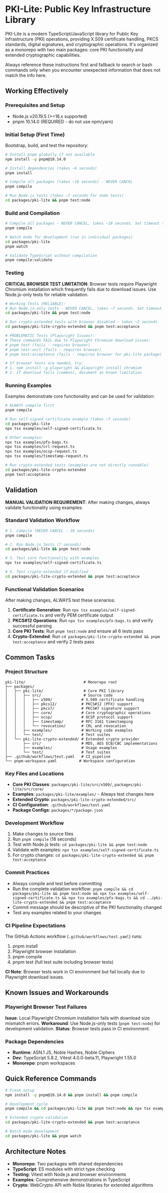 # PKI-Lite: Public Key Infrastructure Library

PKI-Lite is a modern TypeScript/JavaScript library for Public Key Infrastructure (PKI) operations, providing X.509 certificate handling, PKCS standards, digital signatures, and cryptographic operations. It's organized as a monorepo with two main packages: core PKI functionality and extended cryptographic capabilities.

Always reference these instructions first and fallback to search or bash commands only when you encounter unexpected information that does not match the info here.

## Working Effectively

### Prerequisites and Setup
- Node.js v20.19.5 (>=16.x supported)
- pnpm 10.14.0 (REQUIRED - do not use npm/yarn)

### Initial Setup (First Time)
Bootstrap, build, and test the repository:
```bash
# Install pnpm globally if not available
npm install -g pnpm@10.14.0

# Install dependencies (takes ~6 seconds)
pnpm install

# Compile all packages (takes ~18 seconds) - NEVER CANCEL
pnpm compile

# Run Node.js tests (takes ~7 seconds for node tests)
cd packages/pki-lite && pnpm test:node
```

### Build and Compilation
```bash
# Compile all packages - NEVER CANCEL, takes ~18 seconds. Set timeout to 60+ seconds.
pnpm compile

# Watch mode for development (run in individual packages)
cd packages/pki-lite
pnpm watch

# Validate TypeScript without compilation
pnpm compile:validate
```

### Testing
**CRITICAL BROWSER TEST LIMITATION**: Browser tests require Playwright Chromium installation which frequently fails due to download issues. Use Node.js-only tests for reliable validation.

```bash
# Working Tests (RELIABLE):
# Run Node.js-only tests - NEVER CANCEL, takes ~7 seconds. Set timeout to 30+ seconds.
cd packages/pki-lite && pnpm test:node

# Run crypto-extended tests with browser disabled - takes ~2 seconds
cd packages/pki-lite-crypto-extended && pnpm test:acceptance

# PROBLEMATIC Tests (Playwright Issues):
# These commands FAIL due to Playwright Chromium download issues:
# pnpm test (fails - requires browser)
# pnpm test:unit (fails - requires browser)
# pnpm test:acceptance (fails - requires browser for pki-lite package)

# If browser tests are needed, try:
# 1. npm install -g playwright && playwright install chromium
# 2. If download fails (common), document as known limitation
```

### Running Examples
Examples demonstrate core functionality and can be used for validation:
```bash
# ALWAYS compile first
pnpm compile

# Run self-signed certificate example (takes ~7 seconds)
cd packages/pki-lite
npx tsx examples/self-signed-certificate.ts

# Other examples:
npx tsx examples/pfx-bags.ts
npx tsx examples/crl-request.ts
npx tsx examples/ocsp-request.ts
npx tsx examples/timestamp-request.ts

# Run crypto-extended tests (examples are not directly runnable)
cd packages/pki-lite-crypto-extended
pnpm test:acceptance
```

## Validation
**MANUAL VALIDATION REQUIREMENT**: After making changes, always validate functionality using examples:

### Standard Validation Workflow
```bash
# 1. Compile (NEVER CANCEL - 18 seconds)
pnpm compile

# 2. Run Node.js tests (7 seconds)
cd packages/pki-lite && pnpm test:node

# 3. Test core functionality with examples
npx tsx examples/self-signed-certificate.ts

# 4. Test crypto-extended if modified
cd packages/pki-lite-crypto-extended && pnpm test:acceptance
```

### Functional Validation Scenarios
After making changes, ALWAYS test these scenarios:
1. **Certificate Generation**: Run `npx tsx examples/self-signed-certificate.ts` and verify PEM certificate output
2. **PKCS#12 Operations**: Run `npx tsx examples/pfx-bags.ts` and verify successful parsing
3. **Core PKI Tests**: Run `pnpm test:node` and ensure all 6 tests pass
4. **Crypto-Extended**: Run `cd packages/pki-lite-crypto-extended && pnpm test:acceptance` and verify 2 tests pass

## Common Tasks

### Project Structure
```
pki-lite/                          # Monorepo root
├── packages/
│   ├── pki-lite/                  # Core PKI library
│   │   ├── src/                   # Source code
│   │   │   ├── x509/             # X.509 certificate handling
│   │   │   ├── pkcs12/           # PKCS#12 (PFX) support
│   │   │   ├── pkcs7/            # PKCS#7 signature support
│   │   │   ├── core/             # Core cryptographic operations
│   │   │   ├── ocsp/             # OCSP protocol support
│   │   │   ├── timestamp/        # RFC 3161 timestamping
│   │   │   └── revocation/       # CRL and revocation
│   │   ├── examples/             # Working code examples
│   │   └── test/                 # Test suites
│   └── pki-lite-crypto-extended/ # Extended crypto provider
│       ├── src/                  # MD5, AES ECB/CBC implementations
│       ├── examples/             # Usage examples
│       └── test/                 # Test suites
├── .github/workflows/test.yaml   # CI pipeline
└── pnpm-workspace.yaml          # Workspace configuration
```

### Key Files and Locations
- **Core PKI Classes**: `packages/pki-lite/src/x509/`, `packages/pki-lite/src/core/`
- **Examples**: `packages/pki-lite/examples/` - Always test changes here
- **Extended Crypto**: `packages/pki-lite-crypto-extended/src/`
- **CI Configuration**: `.github/workflows/test.yaml`
- **Package Configs**: `packages/*/package.json`

### Development Workflow
1. Make changes to source files
2. Run `pnpm compile` (18 seconds)
3. Test with Node.js tests: `cd packages/pki-lite && pnpm test:node`
4. Validate with examples: `npx tsx examples/self-signed-certificate.ts`
5. For crypto changes: `cd packages/pki-lite-crypto-extended && pnpm test:acceptance`

### Commit Practices
- Always compile and test before committing
- Run the complete validation workflow: `pnpm compile && cd packages/pki-lite && pnpm test:node && npx tsx examples/self-signed-certificate.ts && npx tsx examples/pfx-bags.ts && cd ../pki-lite-crypto-extended && pnpm test:acceptance`
- Commit message should be descriptive of the PKI functionality changed
- Test any examples related to your changes

### CI Pipeline Expectations
The GitHub Actions workflow (`.github/workflows/test.yaml`) runs:
1. pnpm install
2. Playwright browser installation
3. pnpm compile
4. pnpm test (full test suite including browser tests)

**CI Note**: Browser tests work in CI environment but fail locally due to Playwright download issues.

## Known Issues and Workarounds

### Playwright Browser Test Failures
**Issue**: Local Playwright Chromium installation fails with download size mismatch errors.
**Workaround**: Use Node.js-only tests (`pnpm test:node`) for development validation.
**Status**: Browser tests pass in CI environment.

### Package Dependencies
- **Runtime**: ASN.1 JS, Noble Hashes, Noble Ciphers
- **Dev**: TypeScript 5.8.2, Vitest 4.0.0-beta.11, Playwright 1.55.0
- **Monorepo**: pnpm workspaces

## Quick Reference Commands
```bash
# Fresh setup
npm install -g pnpm@10.14.0 && pnpm install && pnpm compile

# Development cycle
pnpm compile && cd packages/pki-lite && pnpm test:node && npx tsx examples/self-signed-certificate.ts

# Extended crypto validation
cd packages/pki-lite-crypto-extended && pnpm test:acceptance

# Watch mode development
cd packages/pki-lite && pnpm watch
```

## Architecture Notes
- **Monorepo**: Two packages with shared dependencies
- **TypeScript**: ES modules with strict type checking
- **Testing**: Vitest with Node.js and browser environments
- **Examples**: Comprehensive demonstrations in TypeScript
- **Crypto**: WebCrypto API with Noble libraries for extended algorithms